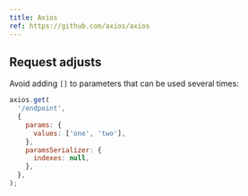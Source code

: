 ```yaml
---
title: Axios
ref: https://github.com/axios/axios
---
```


## Request adjusts

Avoid adding `[]` to parameters that can be used several times:

```js
axios.get(
  '/endpoint',
  {
    params: {
      values: ['one', 'two'],
    },
    paramsSerializer: {
      indexes: null,
    },
  },
);
```
